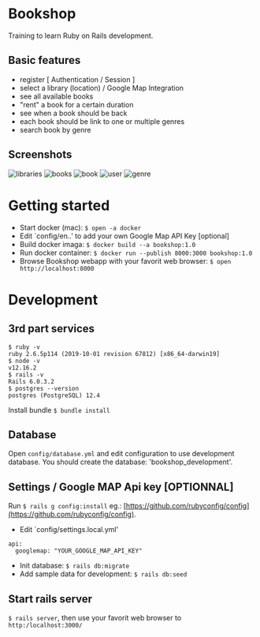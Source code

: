 # Bookshop
Training to learn Ruby on Rails development.

## Basic features
- register [ Authentication / Session ]
- select a library (location) / Google Map Integration
- see all available books
- "rent" a book for a certain duration
- see when a book should be back
- each book should be link to one or multiple genres
- search book by genre

## Screenshots
![libraries](https://raw.githubusercontent.com/username/projectname/branch/path/to/img.png)
![books](https://raw.githubusercontent.com/username/projectname/branch/path/to/img.png)
![book](https://raw.githubusercontent.com/username/projectname/branch/path/to/img.png)
![user](https://raw.githubusercontent.com/username/projectname/branch/path/to/img.png)
![genre](https://raw.githubusercontent.com/username/projectname/branch/path/to/img.png)

# Getting started
- Start docker (mac): `$ open -a docker`
- Edit `config/en..' to add your own Google Map API Key [optional]
- Build docker imaga: `$ docker build --a bookshop:1.0`
- Run docker container: `$ docker run --publish 8000:3000 bookshop:1.0`
- Browse Bookshop webapp with your favorit web browser: `$ open http://localhost:8000`

# Development
## 3rd part services
```shell
$ ruby -v
ruby 2.6.5p114 (2019-10-01 revision 67812) [x86_64-darwin19]
$ node -v
v12.16.2
$ rails -v
Rails 6.0.3.2
$ postgres --version
postgres (PostgreSQL) 12.4
```

Install bundle `$ bundle install`

## Database
Open `config/database.yml` and edit configuration to use development database. You should create the database: 'bookshop_development'.

## Settings / Google MAP Api key [OPTIONNAL]
Run `$ rails g config:install` eg.: [https://github.com/rubyconfig/config](https://github.com/rubyconfig/config).

- Edit `config/settings.local.yml'
```
api:
  googlemap: "YOUR_GOOGLE_MAP_API_KEY"
```

- Init database: `$ rails db:migrate`
- Add sample data for development: `$ rails db:seed`

## Start rails server
`$ rails server`, then use your favorit web browser to `http:/localhost:3000/`
